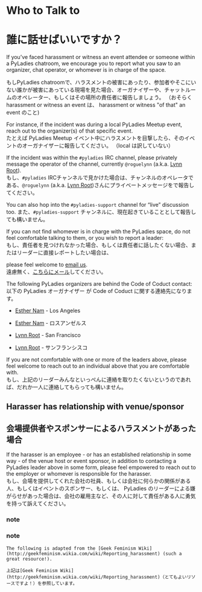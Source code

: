 # Who to Talk to
# 誰に話せばいいですか？
    
    
If you’ve faced harassment or witness an event attendee or someone within a PyLadies chatroom, we encourage you to report what you saw to an organizer, chat operator, or whomever is in charge of the space.     

もしPyLadies chatroomで、ハラスメントの被害にあったり、参加者やそこにいない誰かが被害にあっている現場を見た場合、オーガナイザーや、チャットルームのオペレーター、もしくはその場所の責任者に報告しましょう。
（おそらく harassment or witness an event は、 harassment or witness "of that" an event のこと) 
   
For instance, if the incident was during a local PyLadies Meetup event, reach out to the organizer(s) of that specific event.     
たとえば PyLadies Meetup イベント中にハラスメントを目撃したら、そのイベントのオーガナイザーに報告してください。
（local は訳していない）    
    
If the incident was within the `#pyladies` IRC channel, please privately message the operator of the channel, currently `@roguelynn` (a.k.a. [Lynn Root](lynn%40pyladies.com)).    
もし、`#pyladies` IRCチャンネルで見かけた場合は、チャンネルのオペレータである、`@roguelynn` (a.k.a. [Lynn Root](lynn%40pyladies.com))さんにプライベートメッセージをで報告してください。


You can also hop into the `#pyladies-support` channel for “live” discussion too.
また、`#pyladies-support` チャンネルに、現在起きていることとして報告しても構いません。

If you can not find whomever is in charge with the PyLadies space, do not feel comfortable talking to them, or you wish to report a leader:    
もし、責任者を見つけれなかった場合、もしくは責任者に話したくない場合、またはリーダーに直接レポートしたい場合は、
    
    
please feel welcome to [email us](coc%40pyladies.com).    
遠慮無く、[こちらにメール](coc%40pyladies.com)してください。       
    
The following PyLadies organizers are behind the Code of Coduct contact:    
以下の PyLadies オーガナイザー が Code of Coduct に関する連絡先になります。   
    
- [Esther Nam](esthernam%40gmail.com) - Los Angeles
- [Esther Nam](esthernam%40gmail.com) - ロスアンゼルス    
    
- [Lynn Root](lynn%40pyladies.com) - San Francisco
- [Lynn Root](lynn%40pyladies.com) - サンフランシスコ
    
    
If you are not comfortable with one or more of the leaders above, please feel welcome to reach out to an individual above that you are comfortable with.    
もし、上記のリーダーみんなといっぺんに連絡を取りたくないというのであれば、だれか一人に連絡してもらっても構いません。

    
## Harasser has relationship with venue/sponsor
## 会場提供者やスポンサーによるハラスメントがあった場合
   
    
If the harasser is an employee - or has an established relationship in some way - of the venue host or event sponsor, in addition to contacting a PyLadies leader above in some form, please feel empowered to reach out to the employer or whomever is responsible for the harasser.    
もし、会場を提供してくれた会社の社員、もしくは会社に何らかの関係がある人、もしくはイベントのスポンサー、もしくは、 PyLadies のリーダーによる嫌がらせがあった場合は、会社の雇用主など、その人に対して責任がある人に勇気を持って訴えてください。


    
### note
### note 

```text
The following is adapted from the [Geek Feminism Wiki](http://geekfeminism.wikia.com/wiki/Reporting_harassment) (such a great resource!).    
    
上記は[Geek Feminism Wiki](http://geekfeminism.wikia.com/wiki/Reporting_harassment)（とてもよいリソースですよ！）を参照しています。
```

    

